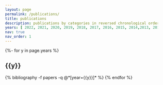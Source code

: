 ```yaml
---
layout: page
permalink: /publications/
title: publications
description: publications by categories in reversed chronological order. generated by jekyll-scholar.
years: [ 2022, 2021, 2020, 2019, 2018, 2017, 2016, 2015, 2014,2013, 2012, 2011, 2010]
nav: true
nav_order: 1
---
```

<!-- _pages/publications.md -->
<div class="publications">

{%- for y in page.years %}
  <h2 class="year">{{y}}</h2>
  {% bibliography -f papers -q @*[year={{y}}]* %}
{% endfor %}

</div>
